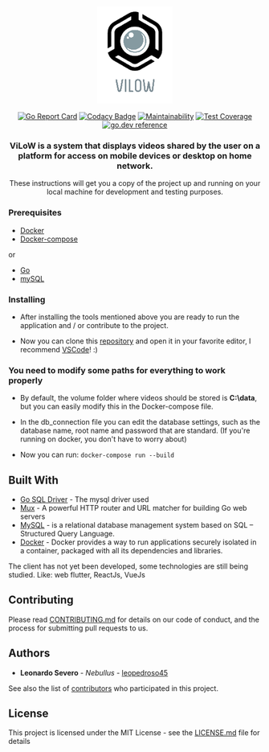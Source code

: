 <p align="center">
	<!-- ![alt text](https://github.com/leopedroso45/ViLoW/blob/master/app/web/ViLoWofc.png) --> 
	<a href="#"><img src="https://github.com/leopedroso45/ViLoW/blob/master/app/web/ViLoWofc.png" alt="ViLoW">	
	</a>
</p>

<div align="center">
	
[![Go Report Card](https://goreportcard.com/badge/github.com/leopedroso45/vilow)](https://goreportcard.com/report/github.com/leopedroso45/ViLoW)
[![Codacy Badge](https://api.codacy.com/project/badge/Grade/c402f859fde040c9af9f5b9e2e272d31)](https://app.codacy.com/manual/leopedroso45/ViLoW?utm_source=github.com&utm_medium=referral&utm_content=leopedroso45/ViLoW&utm_campaign=Badge_Grade_Dashboard)
[![Maintainability](https://api.codeclimate.com/v1/badges/974ea2165b7a5ac93d63/maintainability)](https://codeclimate.com/github/leopedroso45/ViLoW/maintainability)
[![Test Coverage](https://api.codeclimate.com/v1/badges/974ea2165b7a5ac93d63/test_coverage)](https://codeclimate.com/github/leopedroso45/ViLoW/test_coverage)
[![go.dev reference](https://img.shields.io/badge/go.dev-reference-007d9c?logo=go&logoColor=white&style=flat)](https://pkg.go.dev/github.com/leopedroso45/vilow)

</div>

<h3 align="center">ViLoW is a system that displays videos shared by the user on a platform for access on mobile devices or desktop on home network.</h3>

<p align="center">These instructions will get you a copy of the project up and running on your local machine for development and testing purposes.</p>
 

### Prerequisites

- [Docker](https://docs.docker.com/)
- [Docker-compose](https://docs.docker.com/compose/install/)

or

- [Go](https://golang.org/dl/)
- [mySQL](https://www.mysql.com/downloads/)

### Installing

- After installing the tools mentioned above you are ready to run the application and / or contribute to the project.

- Now you can clone this [repository](https://github.com/leopedroso45/ViLoW) and open it in your favorite editor, I recommend [VSCode](https://code.visualstudio.com/)!  :)

### You need to modify some paths for everything to work properly

- By default, the volume folder where videos should be stored is **C:\data**, but you can easily modify this in the Docker-compose file.

-  In the db_connection file you can edit the database settings, such as the database name, root name and password that are standard. (If you're running on docker, you don't have to worry about)

- Now you can run: 
```docker-compose run --build```

## Built With

* [Go SQL Driver](https://github.com/go-sql-driver/mysql) - The mysql driver used
* [Mux](https://github.com/gorilla/mux) - A powerful HTTP router and URL matcher for building Go web servers
* [MySQL](https://www.mysql.com/) - is a relational database management system based on SQL – Structured Query Language.
* [Docker](https://docs.docker.com/) - Docker provides a way to run applications securely isolated in a container, packaged with all its dependencies and libraries.

The client has not yet been developed, some technologies are still being studied. Like: web flutter, ReactJs, VueJs

## Contributing

Please read [CONTRIBUTING.md](https://gist.github.com/) for details on our code of conduct, and the process for submitting pull requests to us.

## Authors

* **Leonardo Severo** - *Nebullus* - [leopedroso45](https://github.com/leopedroso45)

See also the list of [contributors](https://github.com/leopedroso45/ViLoW/graphs/contributors) who participated in this project.

## License

This project is licensed under the MIT License - see the [LICENSE.md](LICENSE.md) file for details
